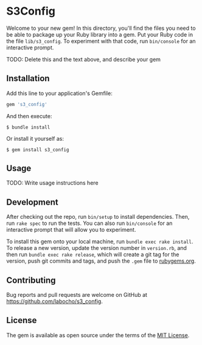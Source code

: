 # S3Config

Welcome to your new gem! In this directory, you'll find the files you need to be able to package up your Ruby library into a gem. Put your Ruby code in the file `lib/s3_config`. To experiment with that code, run `bin/console` for an interactive prompt.

TODO: Delete this and the text above, and describe your gem

## Installation

Add this line to your application's Gemfile:

```ruby
gem 's3_config'
```

And then execute:

    $ bundle install

Or install it yourself as:

    $ gem install s3_config

## Usage

TODO: Write usage instructions here

## Development

After checking out the repo, run `bin/setup` to install dependencies. Then, run `rake spec` to run the tests. You can also run `bin/console` for an interactive prompt that will allow you to experiment.

To install this gem onto your local machine, run `bundle exec rake install`. To release a new version, update the version number in `version.rb`, and then run `bundle exec rake release`, which will create a git tag for the version, push git commits and tags, and push the `.gem` file to [rubygems.org](https://rubygems.org).

## Contributing

Bug reports and pull requests are welcome on GitHub at https://github.com/labocho/s3_config.


## License

The gem is available as open source under the terms of the [MIT License](https://opensource.org/licenses/MIT).
